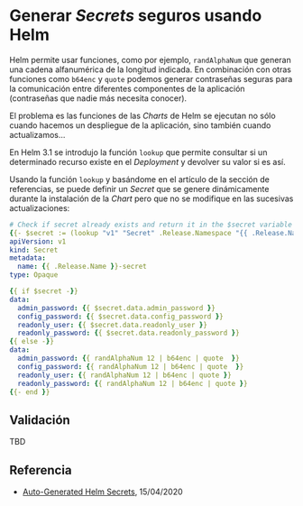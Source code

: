 # Generar *Secrets* seguros usando Helm

Helm permite usar funciones, como por ejemplo, `randAlphaNum` que generan una cadena alfanumérica de la longitud indicada. En combinación con otras funciones como `b64enc` y `quote` podemos generar contraseñas seguras para la comunicación entre diferentes componentes de la aplicación (contraseñas que nadie más necesita conocer).

El problema es las funciones de las *Charts* de Helm se ejecutan no sólo cuando hacemos un despliegue de la aplicación, sino también cuando actualizamos...

En Helm 3.1 se introdujo la función `lookup` que permite consultar si un determinado recurso existe en el *Deployment* y devolver su valor si es así.

Usando la función `lookup` y basándome en el artículo de la sección de referencias, se puede definir un *Secret* que se genere dinámicamente durante la instalación de la *Chart* pero que no se modifique en las sucesivas actualizaciones:

```yaml
# Check if secret already exists and return it in the $secret variable
{{- $secret := (lookup "v1" "Secret" .Release.Namespace "{{ .Release.Name }}-secret") -}}
apiVersion: v1
kind: Secret
metadata:
  name: {{ .Release.Name }}-secret
type: Opaque

{{ if $secret -}}
data:
  admin_password: {{ $secret.data.admin_password }}
  config_password: {{ $secret.data.config_password }}
  readonly_user: {{ $secret.data.readonly_user }}
  readonly_password: {{ $secret.data.readonly_password }}
{{ else -}}
data:
  admin_password: {{ randAlphaNum 12 | b64enc | quote  }}
  config_password: {{ randAlphaNum 12 | b64enc | quote  }}
  readonly_user: {{ randAlphaNum 12 | b64enc | quote }}
  readonly_password: {{ randAlphaNum 12 | b64enc | quote }}
{{- end }}
```

## Validación

TBD

## Referencia

- [Auto-Generated Helm Secrets](https://wanderingdeveloper.medium.com/reusing-auto-generated-helm-secrets-a7426403d4bb), 15/04/2020
